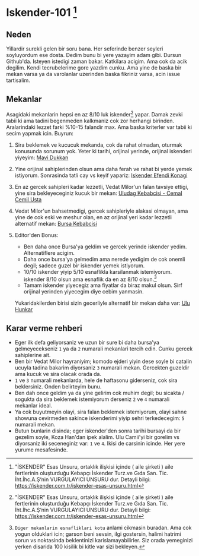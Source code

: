 # Iskender-101 [^1]

## Neden

Yillardir surekli gelen bir soru bana. Her seferinde benzer seyleri soyluyordum ese dosta. Dedim bunu bi yere yazayim
adam gibi. Dursun Github'da. Isteyen istedigi zaman bakar. Katkilara acigim. Ama cok da acik degilim. Kendi
tecrubelerime gore yazdim cunku. Ama yine de baska bir mekan varsa ya da varolanlar uzerinden baska fikriniz varsa, acin issue tartisalim.

## Mekanlar

Asagidaki mekanlarin hepsi en az 8/10 luk iskender[^1] yapar. Damak zevki tabii ki ama tadini begenmeden kalkmaniz cok zor
herhangi birinden. Aralarindaki lezzet farki %10-15 falandir max. Ama baska kriterler var tabii ki secim yapmak icin.
Buyrun:

1. Sira beklemek ve kucucuk mekanda, cok da rahat olmadan, oturmak konusunda sorunum yok. Yeter ki tarihi, orijinal
   yerinde, orijinal iskenderi yiyeyim: [Mavi Dukkan](https://maps.app.goo.gl/Auvuk6M2W6nXPL1b7)
2. Yine orijinal sahiplerinden olsun ama daha ferah ve rahat bi yerde yemek istiyorum. Sonrasinda tatli cay vs keyif yapariz: [Iskender Efendi Konagi](https://maps.app.goo.gl/dEitiL2nE4StnZ3P9)
3. En az gercek sahipleri kadar lezzetli, Vedat Milor'un falan tavsiye ettigi, yine sira bekleyeceginiz kucuk bir
   mekan: [Uludag Kebabcisi - Cemal Cemil Usta](https://maps.app.goo.gl/GmbwLhRS4SXoUmPM8)
4. Vedat Milor'un bahsetmedigi, gercek sahipleriyle alakasi olmayan, ama yine de cok eski ve meshur olan, en az
   orijinal yeri kadar lezzetli alternatif mekan: [Bursa Kebabcisi](https://maps.app.goo.gl/tUHBGNc6dbdqknK49)
5. Editor'den Bonus:

   - Ben daha once Bursa'ya geldim ve gercek yerinde iskender yedim. Alternatiflere acigim.
   - Daha once bursa'ya gelmedim ama nerede yedigim de cok onemli degil; sadece guzel bir iskender yemek istiyorum.
   - 10/10 iskender yiyip 5/10 esnaflikla karsilanmak istemiyorum. iskender 8/10 olsun ama esnaflik da en az 8/10 olsun.[^2]
   - Tamam iskender yiyecegiz ama fiyatlar da biraz makul olsun. Sirf orijinal yerinden yiyecegim diye cebim yanmasin.

   Yukaridakilerden birisi sizin gecerliyle alternatif bir mekan daha var: [Ulu Hunkar](https://maps.app.goo.gl/iEWLSC6XpzVXvE4b9)

## Karar verme rehberi

- Eger ilk defa geliyorsaniz ve uzun bir sure bi daha bursa'ya gelmeyecekseniz `1` ya da `2` numarali mekanlari tercih edin. Cunku gercek sahiplerine ait.
- Ben bir Vedat Milor hayraniyim; komodo ejderi yiyin dese soyle bi catalin ucuyla tadina bakarim diyorsaniz `3` numarali mekan.
  Gercekten guzeldir ama kucuk ve sira olacak orada da.
- `1` ve `3` numarali mekanlarda, hele de haftasonu giderseniz, cok sira beklersiniz. Onden belirteyim bunu.
- Ben dah once geldim ya da yine gelirim cok muhim degil; bu sicakta / sogukta da sira beklemek istemiyorum derseniz `2` ve `4` numarali
  mekanlar ideal.
- Ya cok buyutmeyin olayi, sira falan beklemek istemiyorum, olayi sahne showuna cevirmeden sakince iskenderimi yiyip
  sehri terkedecegim: `5` numarali mekan.
- Butun bunlarin disinda; eger iskender'den sonra tarihi bursayi da bir gezelim soyle, Koza Han'dan ipek alalim. Ulu
  Camii'yi bir gorelim vs diyorsaniz iki seceneginiz var: `1` ve `4`. Ikisi de carsinin icinde. Her yere yurume
  mesafesinde.

[^1]: "İSKENDER" Esas Unsuru, ortaklık ilişkisi içinde ( aile şirketi ) aile fertlerinin oluşturduğu Kebapçı İskender Turz.ve Gıda San. Tic. İht.İhc.A.Ş‘nin VURGULAYICI UNSURU dur. Detayli bilgi: https://iskender.com.tr/iskender-esas-unsuru.html
[^2]:
    `Diger mekanlarin esnafliklari kotu` anlami cikmasin buradan. Ama cok yogun olduklari icin; garson beni sevsin,
    ilgi gostersin, halimi hatrimi sorun vs noktasinda beklentinizi karislamayabilirler. Siz orada yemeginizi yerken
    disarida 100 kisilik bi kitle var sizi bekleyen.

